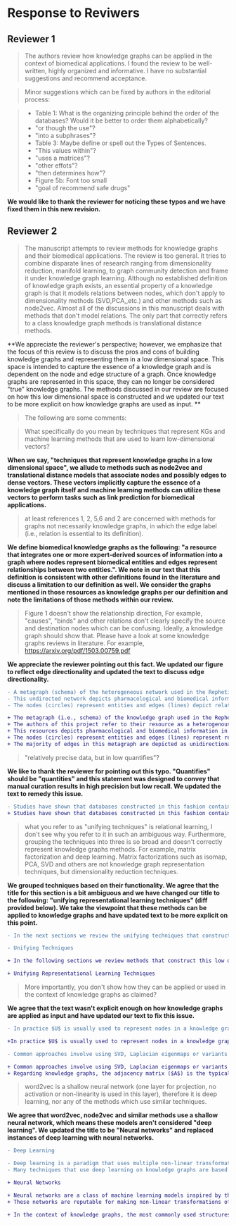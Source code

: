 # Response to Reviwers

## Reviewer 1

>The authors review how knowledge graphs can be applied in the context of biomedical applications. I found the review to be well-written, highly organized and informative. I have no substantial suggestions and recommend acceptance.

>Minor suggestions which can be fixed by authors in the editorial process:

> - Table 1: What is the organizing principle behind the order of the databases? Would it be better to order them alphabetically?
> - "or though the use"?
> - "into a subphrases"?
> - Table 3: Maybe define or spell out the Types of Sentences.
> - "This values within"?
> - "uses a matrices"?
> - "other effots"?
> - "then determines how"?
> - Figure 5b: Font too small
> - "goal of recommend safe drugs"

**We would like to thank the reviewer for noticing these typos and we have fixed them in this new revision.**

## Reviewer 2

>The manuscript attempts to review methods for knowledge graphs and their biomedical applications. 
>The review is too general. 
>It tries to combine disparate lines of research ranging from dimensionality reduction, manifold learning, to graph community detection and frame it under knowledge graph learning. 
>Although no established definition of knowledge graph exists, an essential property of a knowledge graph is that it models relations between nodes, which don't apply to dimensionality methods (SVD,PCA,,etc.) and other methods such as node2vec. 
>Almost all of the discussions in this manuscript deals with methods that don't model relations. 
>The only part that correctly refers to a class knowledge graph methods is translational distance methods.  

**We appreciate the reviewer's perspective; however, we emphasize that the focus of this review is to discuss the pros and cons of building knowledge graphs and representing them in a low dimensional space.
This space is intended to capture the essence of a knowledge graph and is dependent on the node and edge structure of a graph.
Once knowledge graphs are represented in this space, they can no longer be considered "true" knowledge graphs. 
The methods discussed in our review are focused on how this low dimensional space is constructed and we updated our text to be more explicit on how knowledge graphs are used as input.
**

>The following are some comments: 

>What specifically do you mean by techniques that represent KGs and machine learning methods that are used to learn low-dimensional vectors?

**When we say, "techniques that represent knowledge graphs in a low dimensional space", we allude to methods such as node2vec and translational distance models that associate nodes and possibly edges to dense vectors.
These vectors implicitly capture the essence of a knowledge graph itself and machine learning methods can utilize these vectors to perform tasks such as link prediction for biomedical applications.**

>at least references 1, 2, 5,6 and 2 are concerned with methods for graphs not necessarily knowledge graphs, in which the edge label (i.e., relation is essential to its definition).

**We define biomedical knowledge graphs as the following: "a resource that integrates one or more expert-derived sources of information into a graph where nodes represent biomedical entities and edges represent relationships between two entities.".
We note in our text that this definition is consistent with other definitions found in the literature and discuss a limitation to our definition as well.
We consider the graphs mentioned in those resources as knowledge graphs per our definition and note the limitations of those methods within our review.**

>Figure 1 doesn't show the relationship direction, For example, "causes", "binds" and other relations don't clearly specify the source and destination nodes which can be confusing.
>Ideally, a knowledge graph should show that. 
>Please have a look at some knowledge graphs reviews in literature. 
>For example, https://arxiv.org/pdf/1503.00759.pdf 

**We appreciate the reviewer pointing out this fact.
We updated our figure to reflect edge directionality and updated the text to discuss edge directionality.**

```diff
- A metagraph (schema) of the heterogeneous network used in the Rephetio project [..].
- This undirected network depicts pharmacological and biomedical information.
- The nodes (circles) represent entities and edges (lines) depict relational information between two entities.

+ The metagraph (i.e., schema) of the knowledge graph used in the Rephetio project [..].
+ The authors of this project refer to their resource as a heterogenous network (i.e., hetnet), and this network meets our definition of a knowledge graph.
+ This resources depicts pharmacological and biomedical information in the form of nodes and edges.
+ The nodes (circles) represent entities and edges (lines) represent relationships that are shared between two entities.
+ The majority of edges in this metagraph are depicted as unidirectional, but some relationships can be considered bidirectional.
```

>"relatively precise data, but in low quantifies"?

**We like to thank the reviewer for pointing out this typo.
"Quantifies" should be "quantities" and this statement was designed to convey that manual curation results in high precision but low recall.
We updated the text to remedy this issue.**

```diff
- Studies have shown that databases constructed in this fashion contain relatively precise data, but in low quantifies 
+ Studies have shown that databases constructed in this fashion contain relatively precise data but the recall is low 
```

>what you refer to as "unifying techniques" is relational learning, I don't see why you refer to it in such an ambiguous way. 
>Furthermore, grouping the techniques into three is so broad and doesn't correctly represent knowledge graphs methods. 
>For example, matrix factorization and deep learning. 
>Matrix factorizations such as isomap, PCA, SVD and others are not knowledge graph representation techniques, but dimensionality reduction techniques.

**We grouped techniques based on their functionality.
We agree that the title for this section is a bit ambiguous and we have changed our title to the following: "unifying representational learning techniques" (diff provided below).
We take the viewpoint that these methods can be applied to knowledge graphs and have updated text to be more explicit on this point.**

```diff
- In the next sections we review the unifying techniques that construct this low dimensional space and unifying applications that use this space to solve biomedical problems.

- Unifying Techniques

+ In the following sections we review methods that construct this low dimensional space (Unifying Representational Learning Techniques) and discuss applications that use this space to solve biomedical problems (Unifying Applications).

+ Unifying Representational Learning Techniques
```

> More importantly, you don't show how they can be applied or used in the context of knowledge graphs as claimed?

**We agree that the text wasn't explicit enough on how knowledge graphs are applied as input and have updated our text to fix this issue.**

```diff
- In practice $U$ is usually used to represent nodes in a knowledge graph, but $V^{T}$ can also be used [..;..].

+In practice $U$ is usually used to represent nodes in a knowledge graph and can be used as input for machine learning classifiers to perform tasks such as link prediction or node classification [@doi:10.1093/bioinformatics/btz718]; however,$V^{T}$ can also be used [..;..].
```

```diff
- Common approaches involve using SVD, Laplacian eigenmaps or variants of the two to construct low dimensional representations.

+ Common approaches involve using SVD, Laplacian eigenmaps or variants of the two to decompose matrices into smaller rectangular forms.
+ Regarding knowledge graphs, the adjacency matrix ($A$) is the typical matrix that gets decomposed, but the laplacian matrix ($L=D-A$) can be used as well.
```

>word2vec is a shallow neural network (one layer for projection, no activation or non-linearity is used in this layer), therefore it is deep learning, nor any of the methods which use similar techniques.

**We agree that word2vec, node2vec and similar methods use a shallow neural network, which means these models aren't considered "deep learning".
We updated the title to be "Neural networks" and replaced instances of deep learning with neural networks.**

```diff
- Deep Learning

- Deep learning is a paradigm that uses multiple non-linear transformations to map high dimensional data into a low dimensional space.
- Many techniques that use deep learning on knowledge graphs are based on word2vec [..;..], a set of approaches that are widely used for natural language processing.

+ Neural Networks

+ Neural networks are a class of machine learning models inspired by the concept of biological neural networks [..].
+ These networks are reputable for making non-linear transformations of high dimensional data to solve classification and regression problems [..].

+ In the context of knowledge graphs, the most commonly used structures are based on word2vec [..;..].
```
